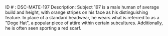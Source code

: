 ID # : DSC-MATE-197
Description: Subject 197 is a male human of average build and height, with orange stripes on his face as his distinguishing feature. In place of a standard headwear, he wears what is referred to as a "Doge Hat", a popular piece of attire within certain subcultures. Additionally, he is often seen sporting a red scarf. 